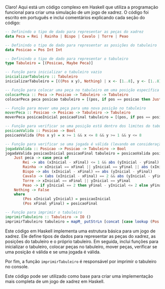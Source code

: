 Claro! Aqui está um código complexo em Haskell que utiliza a programação funcional para criar uma simulação de um jogo de xadrez. O código foi escrito em português e inclui comentários explicando cada seção do código:

```haskell
-- Definindo o tipo de dado para representar as peças do xadrez
data Peca = Rei | Rainha | Bispo | Cavalo | Torre | Peao

-- Definindo o tipo de dado para representar as posições do tabuleiro
data Posicao = Pos Int Int

-- Definindo o tipo de dado para representar o tabuleiro
type Tabuleiro = [(Posicao, Maybe Peca)]

-- Função para inicializar o tabuleiro vazio
inicializarTabuleiro :: Tabuleiro
inicializarTabuleiro = [((Pos x y), Nothing) | x <- [1..8], y <- [1..8]]

-- Função para colocar uma peça no tabuleiro em uma posição específica
colocarPeca :: Peca -> Posicao -> Tabuleiro -> Tabuleiro
colocarPeca peca posicao tabuleiro = [(pos, if pos == posicao then Just peca else p) | (pos, p) <- tabuleiro]

-- Função para mover uma peça para uma nova posição no tabuleiro
moverPeca :: Posicao -> Posicao -> Tabuleiro -> Tabuleiro
moverPeca posicaoInicial posicaoFinal tabuleiro = [(pos, if pos == posicaoFinal then peca else if pos == posicaoInicial then Nothing else p) | (pos, p) <- tabuleiro, Just peca <- [lookup posicaoInicial tabuleiro]]

-- Função para verificar se uma posição está dentro dos limites do tabuleiro
posicaoValida :: Posicao -> Bool
posicaoValida (Pos x y) = x >= 1 && x <= 8 && y >= 1 && y <= 8

-- Função para verificar se uma jogada é válida (levando em consideração as regras do jogo de xadrez)
jogadaValida :: Posicao -> Posicao -> Tabuleiro -> Bool
jogadaValida posicaoInicial posicaoFinal tabuleiro = posicaoValida posicaoInicial && posicaoValida posicaoFinal && posicaoFinal `notElem` [pos | (pos, _) <- tabuleiro] && case lookup posicaoInicial tabuleiro of
    Just peca -> case peca of
        Rei -> abs (xInicial - xFinal) <= 1 && abs (yInicial - yFinal) <= 1
        Rainha -> xInicial == xFinal || yInicial == yFinal || abs (xInicial - xFinal) == abs (yInicial - yFinal)
        Bispo -> abs (xInicial - xFinal) == abs (yInicial - yFinal)
        Cavalo -> (abs (xInicial - xFinal) == 2 && abs (yInicial - yFinal) == 1) || (abs (xInicial - xFinal) == 1 && abs (yInicial - yFinal) == 2)
        Torre -> xInicial == xFinal || yInicial == yFinal
        Peao -> if yInicial == 2 then yFinal - yInicial <= 2 else yFinal - yInicial == 1
    Nothing -> False
    where
        (Pos xInicial yInicial) = posicaoInicial
        (Pos xFinal yFinal) = posicaoFinal

-- Função para imprimir o tabuleiro
imprimirTabuleiro :: Tabuleiro -> IO ()
imprimirTabuleiro tabuleiro = mapM_ putStrLn [concat [case lookup (Pos x y) tabuleiro of Just peca -> show peca ++ " "; Nothing -> "- " | x <- [1..8]] | y <- [1..8]]
```

Este código em Haskell implementa uma estrutura básica para um jogo de xadrez. Ele define tipos de dados para representar as peças do xadrez, as posições do tabuleiro e o próprio tabuleiro. Em seguida, inclui funções para inicializar o tabuleiro, colocar peças no tabuleiro, mover peças, verificar se uma posição é válida e se uma jogada é válida.

Por fim, a função `imprimirTabuleiro` é responsável por imprimir o tabuleiro no console.

Este código pode ser utilizado como base para criar uma implementação mais completa de um jogo de xadrez em Haskell.